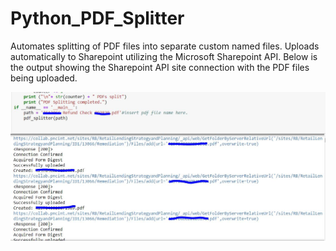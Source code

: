 # Python_PDF_Splitter
 Automates splitting of PDF files into separate custom named files. Uploads automatically to Sharepoint utilizing the Microsoft Sharepoint API. Below is the output showing the Sharepoint API site connection with the PDF files being uploaded. 
 
 ![](PDF_Splitter_Output.JPG)
